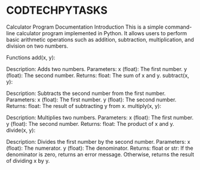 # CODTECHPYTASKS
Calculator Program Documentation
Introduction
This is a simple command-line calculator program implemented in Python. It allows users to perform basic arithmetic operations such as addition, subtraction, multiplication, and division on two numbers.

Functions
add(x, y):

Description: Adds two numbers.
Parameters:
x (float): The first number.
y (float): The second number.
Returns:
float: The sum of x and y.
subtract(x, y):

Description: Subtracts the second number from the first number.
Parameters:
x (float): The first number.
y (float): The second number.
Returns:
float: The result of subtracting y from x.
multiply(x, y):

Description: Multiplies two numbers.
Parameters:
x (float): The first number.
y (float): The second number.
Returns:
float: The product of x and y.
divide(x, y):

Description: Divides the first number by the second number.
Parameters:
x (float): The numerator.
y (float): The denominator.
Returns:
float or str: If the denominator is zero, returns an error message. Otherwise, returns the result of dividing x by y.
